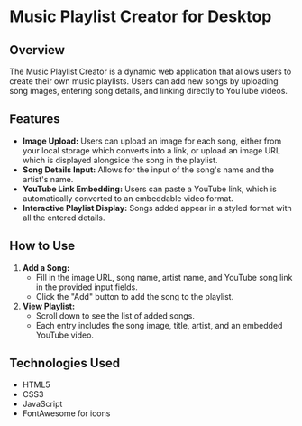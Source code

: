 # Music Playlist Creator for Desktop

## Overview

The Music Playlist Creator is a dynamic web application that allows users to create their own music playlists. Users can add new songs by uploading song images, entering song details, and linking directly to YouTube videos.

## Features

- **Image Upload:** Users can upload an image for each song, either from your local storage which converts into a link, or upload an image URL which is displayed alongside the song in the playlist.
- **Song Details Input:** Allows for the input of the song's name and the artist's name.
- **YouTube Link Embedding:** Users can paste a YouTube link, which is automatically converted to an embeddable video format.
- **Interactive Playlist Display:** Songs added appear in a styled format with all the entered details.

## How to Use

1. **Add a Song:**
   - Fill in the image URL, song name, artist name, and YouTube song link in the provided input fields.
   - Click the "Add" button to add the song to the playlist.
2. **View Playlist:**
   - Scroll down to see the list of added songs.
   - Each entry includes the song image, title, artist, and an embedded YouTube video.

## Technologies Used

- HTML5
- CSS3
- JavaScript
- FontAwesome for icons
